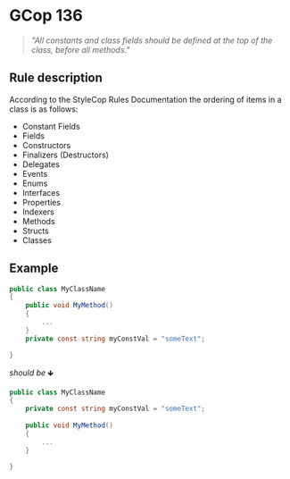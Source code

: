 # GCop 136

> *"All constants and class fields should be defined at the top of the class, before all methods."*

## Rule description

According to the StyleCop Rules Documentation the ordering of items in a class is as follows: 
* Constant Fields
* Fields
* Constructors
* Finalizers (Destructors)
* Delegates
* Events
* Enums
* Interfaces
* Properties
* Indexers
* Methods
* Structs
* Classes

## Example

```csharp
public class MyClassName
{
    public void MyMethod() 
    {
        ...
    }
    private const string myConstVal = "someText";

}
```

*should be* 🡻

```csharp
public class MyClassName
{
    private const string myConstVal = "someText";
    
    public void MyMethod() 
    {
        ...
    }

}
```